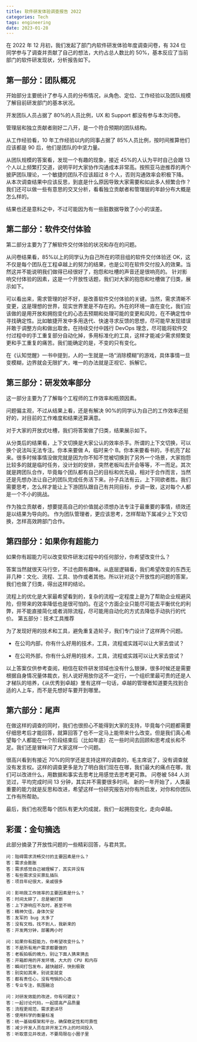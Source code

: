 ```yaml
---
title: 软件研发体验调查报告 2022
categories: Tech
tags: engineering
date: 2023-01-28
---
```


在 2022 年 12 月初，我们发起了部门内软件研发体验年度调查问卷，有 324 位同学参与了调查并贡献了自己的想法，大约占总人数比的 50%，基本反应了当前部门的软件研发现状，分析报告如下。

## 第一部分：团队概况

开始部分主要统计了参与人员的分布情况，从角色、定位、工作经验以及团队规模了解目前研发部门的基本状况。

开发团队人员占据了 80%的人员比例，UX 和 Support 都没有参与本次问卷。

管理层和独立贡献者刚好二八开，是一个符合预期的团队结构。

从工作经验看，10 年工作经验以内的同事占据了 85%人员比例，按时间推算他们应该都是 90 后，他们是团队的中坚力量。

从团队规模的答案看，发现一个有趣的现象，接近 45%的人认为平时自己会跟 13 个人以上频繁打交道，说明平时大家协作沟通成本非常高。按照亚马逊推荐的两个披萨团队理论，一个敏捷的团队不应该超过 8 个人，否则沟通效率会积极下降。从本次调查结果中应该反思，到底是什么原因导致大家需要和如此多人频繁合作？
我们还可以做一些有意思的交叉分析，看看独立贡献者和管理层的年龄分布大概是怎么样的。

结果也还是意料之中，不过可能因为有一些脏数据导致了小小的误差。

## 第二部分：软件交付体验

第二部分主要为了了解软件交付体验的状况和存在的问题。

从问卷结果看，85%以上的同学认为自己所在的项目组的软件交付体验还 OK，这不仅是每个团队在工程卓越上的努力的结果，也是公司在软件交付投入的效果。当然这并不能说明我们做得已经很好了，抱怨和吐槽的声音还是很响亮的。
针对影响交付体验的因素，这是一个开放性话题，我们对大家的抱怨和吐槽做了归类，展示如下。

可以看出来，需求管理的好不好，是改善软件交付体验的关键。当然，需求清晰不变更，这是理想的世界，现实世界里是不存在的。外在的环境一直在变化，我们应该做的是用开放和拥抱变化的心态去预期和处理可能的变更和风险，在不确定性中寻找确定性。比如敏捷开发中多用迭代、快速寻求反馈的思想，尽可能早发现错误并敢于调整方向和做出取舍。在持续交付中践行 DevOps 理念，尽可能将软件交付过程中的手工重复部分自动化掉，多用标准化的工具，这样才能减少需求频繁变更和手工重复的痛苦。我们能确定的是，不变的只有变化。

在《认知觉醒》一书中提到，人的一生就是一场“消除模糊”的游戏，具体事情一旦变模糊，边界就会无限扩大，唯一的办法就是正视它、拆解它。

## 第三部分：研发效率部分

这一部分主要为了了解每个工程师的工作效率和瓶颈因素。

问题偏主观，不过从结果上看，还是有解决 90%的同学认为自己的工作效率还挺好的，对目前的工作难度和结果还算满意。

对于大家的开放式吐槽，我们将答案做了归类，结果展示如下。

从分类后的结果看，上下文切换是大家公认的效率杀手。所谓的上下文切换，可以换个说法叫无法专注。你本来要做 A，临时来个 B。你本来要看书的，手机亮了起来。很多时候事情没做完就是因为你不知不觉被切换到了另外一个场景，大家抱怨比较多的就是临时任务，没计划的安排，突然老板叫去开会等等，不一而足。其次就是跨团队合作，毕竟每个团队都有自己的目标和优先级，相对于合作而言，当然还是先想办法让自己的团队完成任务活下来。孙子兵法有云，上下同欲者胜。我们需要思考，怎么样才能让上下游团队跟自己有共同目标，步调一致，这对每个人都是一个不小的挑战。

作为独立贡献者，想要提高自己的价值就必须想办法专注于最重要的事情，绩效还是以结果为导向的。
作为团队管理者，更应该思考，怎样帮助下属减少上下文切换，怎样高效跨部门合作。

## 第四部分：如果你有超能力

如果你有超能力可以改变软件研发过程中的任何部分，你希望改变什么？

答案当然就很天马行空，不过也颇有趣味。从底层逻辑看，我们希望改变的东西无非几种：文化、流程、工具、协作或者其他。所以针对这个开放性的问题的答案，我们也做了归类，得出这样的结论。

流程上的优化是大家最希望看到的，复杂的流程一定程度上是为了帮助企业规避风险，但带来的效率降低也是很可怕的。在这个方面企业只能尽可能去平衡优化的利弊，并不能直接简化或者消除流程，尽可能用自动化的方式去降低手动执行的代价。
第五部分：技术工具推荐

为了发现好用的技术和工具，避免重复造轮子，我们专门设计了这样两个问题。

- 在公司内部，你有什么好用的技术，工具，流程或实践可以让大家去尝试？

- 在公司外部，你有什么好用的技术，工具，流程或实践可以让大家去尝试？

以上答案仅供参考查阅，相信在软件研发领域也没有什么银弹，很多时候还是需要根据自身情况量体裁衣，别人说好用放你这不一定行，一个组织里最可贵的还是人才梯队的培养，《从优秀到卓越》里有这样一句话，卓越的管理者知道要先找到合适的人上车，而不是先想好车要开到哪里。

## 第六部分：尾声

在做这样的调查的同时，我们也很担心不能得到大家的支持，毕竟每个问题都需要仔细思考后才能回答，就算回答了也不一定马上能带来什么改变。但是我们真心希望每个人都能在一个阶段结束后（比如年底）花一些时间去回顾和思考成长和不足。我们还是冒昧问了大家这样一个问题。

很高兴看到有接近 70%的同学还是支持这样的调查的，毛主席说了，没有调查就没有发言权。这样的调查更多是为了明白我们现在在哪，我们最大的痛点在哪，我们可以改进什么，用数据和事实去思考比用感觉去思考更可靠。
问卷被 584 人浏览过，平均完成时间 13 分钟，其实并不需要很多时间。
新的一年开始了，人类最重要的能力就是反思和改进，希望这样一份研究报告对你有所启发，对你和你团队工作有所帮助。

最后，我们也祝愿每个团队有更大的成就，我们一起拥抱变化，走向卓越。

## 彩蛋：金句摘选

此部分摘录了开放性问题的一些精彩回答，与君共赏。

```
问：阻碍需求流畅交付的主要因素是什么？
答：需求会膨胀
答：需求感觉自己被理解了，其实并没有
答：有些需求没买票乱插队
答：项目年纪很大，亲戚很多

问：影响我工作效率的主要因素是什么？
答：时间太碎了，总是被打断
答：上下游响应不及时，甚至不响
答：精神欠佳，身体欠安
答：友军的 bug 太多了
答：没有文档，找不到人，我新来的
答：开发两分钟，部署两小时

问：如果你有超能力，你希望改变什么？
答：不是所有用户需求都要做的
答：老板拍板的魄力，别让下面人猜来猜去
答：开箱即用的开发环境，大大的 CPU 和内存
答：瞬间打包发布，越快越好，快到极致
答：别突如其来，别说变就变
答：都有责任心，没有甩锅的心态
答：专业专注，氛围融洽

问：对研发效能的改进，你有何建议？
答：一起讨论代码，一起提高产品质量
答：流程更规范，需求更详尽
答：使用科学的衡量标准
答：统一基础框架和平台，确保稳定性和可靠性
答：减少开发人员在非开发工作上的时间投入
答：听取意见并改进，不要局限在小圈子里
```
